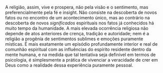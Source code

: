 ﻿A religião, assim, vive e prospera, não pela visão e o sentimento, mas preferencialmente pela fé e insight. Não consiste na descoberta de novos fatos ou no encontro de um acontecimento único, mas ao contrário na descoberta de novos *significados* espirituais nos fatos já conhecidos há muito tempo da humanidade. A mais elevada ocorrência religiosa não depende de atos anteriores de crença, tradição e autoridade; nem é a religião a progênia de sentimentos sublimes e emoções puramente místicas. É mais exatamente um episódio profundamente interior e real de comunhão espiritual com as influências do espírito residente dentro da mente humana, e na medida que tal tentativa seja definível em termos de psicologia, é simplesmente a prática de vivenciar a veracidade de crer em Deus como a realidade dessa experiência puramente pessoal.